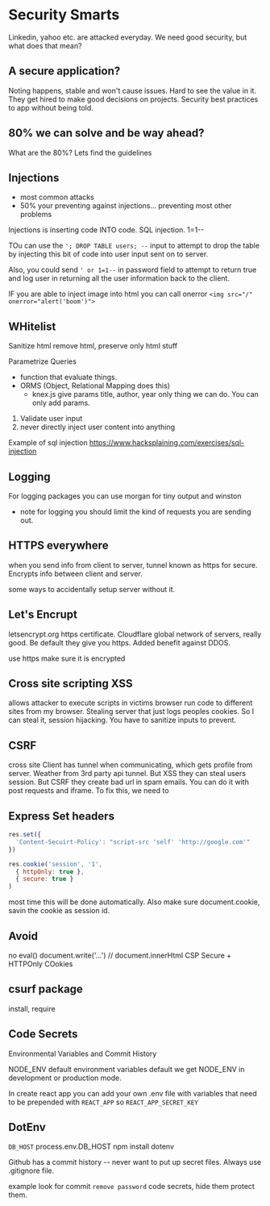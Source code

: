 # Security Smarts
Linkedin, yahoo etc. are attacked everyday. We need good security, but what does that mean?

## A secure application?
Noting happens, stable and won't cause issues. Hard to see the value in it. They get hired to make good decisions on projects. Security best practices to app without being told.

## 80% we can solve and be way ahead?
What are the 80%?
Lets find the guidelines

## Injections
  - most common attacks
  - 50% your preventing against injections... preventing most other problems

Injections is inserting code INTO code.
SQL injection. 1=1--

TOu can use the `'; DROP TABLE users; --` input to attempt to drop the table by injecting this bit of code into user input sent on to server.

Also, you could send `' or 1=1--` in password field to attempt to return true and log user in returning all the user information back to the client.

IF you are able to inject image into html
you can call onerror
`<img src="/" onerror="alert('boom')">`

## WHitelist
Sanitize html
remove html, preserve only html stuff

Parametrize Queries
- function that evaluate things.
- ORMS (Object, Relational Mapping does this)
  - knex.js give params title, author, year only thing we can do. You can only add params.

1. Validate user input
2. never directly inject user content into anything


Example of sql injection
https://www.hacksplaining.com/exercises/sql-injection

## Logging
For logging packages you can use morgan for tiny output and winston
- note for logging you should limit the kind of requests you are sending out.

## HTTPS everywhere
when you send info from client to server, tunnel known as https for secure. Encrypts info between client and server.

some ways to accidentally setup server without it.

## Let's Encrupt
letsencrypt.org
https certificate. Cloudflare global network of servers, really good. Be default they give you https. Added benefit against DDOS. 

use https make sure it is encrypted

## Cross site scripting XSS
allows attacker to execute scripts in victims browser
run code to different sites from my browser. Stealing 
server that just logs peoples cookies. So I can steal it, session hijacking. You have to sanitize inputs to prevent.

## CSRF
cross site
Client has tunnel when communicating, which gets profile from server. Weather from 3rd party api tunnel. But XSS they can steal users session. But CSRF they create bad url in spam emails. You can do it with post requests and iframe. To fix this, we need to 

## Express Set headers
```js
res.set({
  'Content-Secuirt-Policy': "script-src 'self' 'http://google.com'"
})

res.cookie('session', '1', 
  { httpOnly: true }, 
  { secure: true }
)
```

most time this will be done automatically.
Also make sure document.cookie, savin the cookie as session id.

## Avoid
no eval()
document.write('...') // 
document.innerHtml
CSP
Secure + HTTPOnly COokies

## csurf package
install, require

## Code Secrets
Environmental Variables
and Commit History

NODE_ENV default environment variables default we get NODE_ENV in development or production mode.

In create react app you can add your own .env file with variables that need to be prepended with `REACT_APP` so `REACT_APP_SECRET_KEY`

## DotEnv
`DB_HOST`
process.env.DB_HOST
npm install dotenv

Github has a commit history
-- never want to put up secret files.
Always use .gitignore file.


example look for commit `remove password`
code secrets, hide them protect them.

